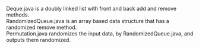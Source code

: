 Deque.java is a doubly linked list with front and back add and remove methods.  
RandomizedQueue.java is an array based data structure that has a randomized remove method.  
Permutation.java randomizes the input data, by RandomizedQueue.java, and outputs them randomized.
